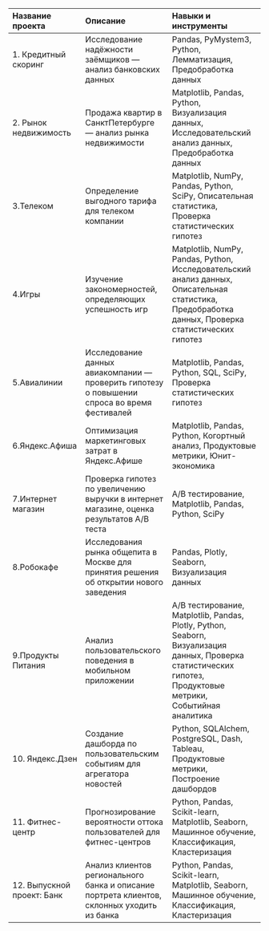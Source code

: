 
| Название проекта | Описание | Навыки и инструменты |
| :---------------------- | :---------------------- | :---------------------- |
| 1. Кредитный скоринг |  Исследование надёжности заёмщиков — анализ банковских данных   | Pandas, PyMystem3, Python, Лемматизация, Предобработка данных  |
| 2. Рынок недвижимость |  Продажа квартир в СанктПетербурге — анализ рынка недвижимости | Matplotlib, Pandas, Python, Визуализация данных, Исследовательский анализ данных, Предобработка данных |
| 3.Телеком |  Определение выгодного тарифа для телеком компании | Matplotlib, NumPy, Pandas, Python, SciPy, Описательная статистика, Проверка статистических гипотез  |
| 4.Игры |  Изучение закономерностей, определяющих успешность игр | Matplotlib, NumPy, Pandas, Python, Исследовательский анализ данных, Описательная статистика, Предобработка данных, Проверка статистических гипотез   |
| 5.Авиалинии | Исследование данных авиакомпании — проверить гипотезу о повышении спроса во время фестивалей | Matplotlib, Pandas, Python, SQL, SciPy, Проверка статистических гипотез |
| 6.Яндекс.Афиша | Оптимизация маркетинговых затрат в Яндекс.Афише | Matplotlib, Pandas, Python, Когортный анализ, Продуктовые метрики, Юнит-экономика  |
| 7.Интернет магазин |  Проверка гипотез по увеличению выручки в интернет магазине, оценка результатов A/B теста  | A/B тестирование, Matplotlib, Pandas, Python, SciPy  |
| 8.Робокафе |  Исследования рынка общепита в Москве для принятия решения об открытии нового заведения | Pandas, Plotly, Seaborn, Визуализация данных |
| 9.Продукты Питания |  Анализ пользовательского поведения в мобильном приложении  | A/B тестирование, Matplotlib, Pandas, Plotly, Python, Seaborn, Визуализация данных, Проверка статистических гипотез, Продуктовые метрики, Событийная аналитика  |
| 10. Яндекс.Дзен |  Создание дашборда по пользовательским событиям для агрегатора новостей  | Python, SQLAlchem, PostgreSQL, Dash, Tableau, Продуктовые метрики, Построение дашбордов  |
| 11. Фитнес-центр |  Прогнозирование вероятности оттока пользователей для фитнес-центров  | Python, Pandas, Scikit-learn, Matplotlib, Seaborn, Машинное обучение, Классификация, Кластеризация |
| 12. Выпускной проект: Банк |  Анализ клиентов регионального банка и описание портрета клиентов, склонных уходить из банка  | Python, Pandas, Scikit-learn, Matplotlib, Seaborn, Машинное обучение, Классификация, Кластеризация |
